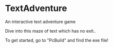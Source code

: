 # TextAdventure
An interactive text adventure game

Dive into this maze of text which has no exit..


To get started, go to "PcBuild" and find the exe file!

